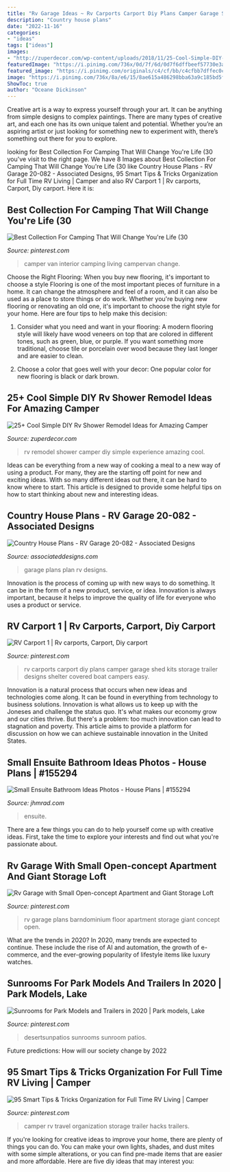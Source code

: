 ```yaml
---
title: "Rv Garage Ideas ~ Rv Carports Carport Diy Plans Camper Garage Shed Kits Storage Trailer Designs Shelter Covered Boat Campers Easy"
description: "Country house plans"
date: "2022-11-16"
categories:
- "ideas"
tags: ["ideas"]
images:
- "http://zuperdecor.com/wp-content/uploads/2018/11/25-Cool-Simple-DIY-Rv-Shower-Remodel-Ideas-for-Amazing-Camper-Experience-5.jpg"
featuredImage: "https://i.pinimg.com/736x/0d/7f/6d/0d7f6dffbeef57730e3a79dd2443acd5.jpg"
featured_image: "https://i.pinimg.com/originals/c4/cf/bb/c4cfbb7dffec0c017dcdcb9ef4b6b3a3.jpg"
image: "https://i.pinimg.com/736x/8a/e6/15/8ae615a486298bba63a9c185bd5fbf77.jpg"
ShowToc: true
author: "Oceane Dickinson"
---
```



Creative art is a way to express yourself through your art. It can be anything from simple designs to complex paintings. There are many types of creative art, and each one has its own unique talent and potential. Whether you’re an aspiring artist or just looking for something new to experiment with, there’s something out there for you to explore.

	

		
looking for Best Collection For Camping That Will Change You&#039;re Life (30 you've visit to the right page. We have 8 Images about Best Collection For Camping That Will Change You&#039;re Life (30 like Country House Plans - RV Garage 20-082 - Associated Designs, 95 Smart Tips &amp; Tricks Organization for Full Time RV Living | Camper and also RV Carport 1 | Rv carports, Carport, Diy carport. Here it is:
		
    
## Best Collection For Camping That Will Change You&#039;re Life (30

<img loading=lazy src="https://i.pinimg.com/736x/0d/7f/6d/0d7f6dffbeef57730e3a79dd2443acd5.jpg" onerror="this.onerror=null;this.src='https://tse1.mm.bing.net/th?id=OIP.ORKKK_CxW_kdklggOEybqAHaHa&amp;pid=15.1';" alt="Best Collection For Camping That Will Change You&#039;re Life (30">

_Source: pinterest.com_

>camper van interior camping living campervan change. 

	

Choose the Right Flooring: When you buy new flooring, it's important to choose a style
Flooring is one of the most important pieces of furniture in a home. It can change the atmosphere and feel of a room, and it can also be used as a place to store things or do work. Whether you're buying new flooring or renovating an old one, it's important to choose the right style for your home. Here are four tips to help make this decision: 
1. Consider what you need and want in your flooring: A modern flooring style will likely have wood veneers on top that are colored in different tones, such as green, blue, or purple. If you want something more traditional, choose tile or porcelain over wood because they last longer and are easier to clean. 

2. Choose a color that goes well with your decor: One popular color for new flooring is black or dark brown.

    
## 25+ Cool Simple DIY Rv Shower Remodel Ideas For Amazing Camper

<img loading=lazy src="http://zuperdecor.com/wp-content/uploads/2018/11/25-Cool-Simple-DIY-Rv-Shower-Remodel-Ideas-for-Amazing-Camper-Experience-5.jpg" onerror="this.onerror=null;this.src='https://tse2.mm.bing.net/th?id=OIP.ISA3wDVFfxnIzUc5mPEZ-AHaNK&amp;pid=15.1';" alt="25+ Cool Simple DIY Rv Shower Remodel Ideas for Amazing Camper">

_Source: zuperdecor.com_

>rv remodel shower camper diy simple experience amazing cool. 

	

Ideas can be everything from a new way of cooking a meal to a new way of using a product. For many, they are the starting off point for new and exciting ideas. With so many different ideas out there, it can be hard to know where to start. This article is designed to provide some helpful tips on how to start thinking about new and interesting ideas.

    
## Country House Plans - RV Garage 20-082 - Associated Designs

<img loading=lazy src="https://www.associateddesigns.com/sites/default/files/plan_images/main/garage_plan_20-082_front.jpg" onerror="this.onerror=null;this.src='https://tse4.mm.bing.net/th?id=OIP.adhOTnP6oZrMxh5WkAqOOQHaE7&amp;pid=15.1';" alt="Country House Plans - RV Garage 20-082 - Associated Designs">

_Source: associateddesigns.com_

>garage plans plan rv designs. 

	

Innovation is the process of coming up with new ways to do something. It can be in the form of a new product, service, or idea. Innovation is always important, because it helps to improve the quality of life for everyone who uses a product or service.

    
## RV Carport 1 | Rv Carports, Carport, Diy Carport

<img loading=lazy src="https://i.pinimg.com/736x/ab/e7/d7/abe7d7936f89ff0e249455111044861f.jpg" onerror="this.onerror=null;this.src='https://tse3.mm.bing.net/th?id=OIP.47WUU7SNfsgPEN-ir0pOtgHaGh&amp;pid=15.1';" alt="RV Carport 1 | Rv carports, Carport, Diy carport">

_Source: pinterest.com_

>rv carports carport diy plans camper garage shed kits storage trailer designs shelter covered boat campers easy. 

	

Innovation is a natural process that occurs when new ideas and technologies come along. It can be found in everything from technology to business solutions. Innovation is what allows us to keep up with the Joneses and challenge the status quo. It's what makes our economy grow and our cities thrive. But there's a problem: too much innovation can lead to stagnation and poverty. This article aims to provide a platform for discussion on how we can achieve sustainable innovation in the United States.

    
## Small Ensuite Bathroom Ideas Photos - House Plans | #155294

<img loading=lazy src="https://cdn.jhmrad.com/wp-content/uploads/small-ensuite-bathroom-ideas-photos_38489.jpg" onerror="this.onerror=null;this.src='https://tse3.mm.bing.net/th?id=OIP.n_8UVRFDn4nX4xcdl2gGiQHaJ3&amp;pid=15.1';" alt="Small Ensuite Bathroom Ideas Photos - House Plans | #155294">

_Source: jhmrad.com_

>ensuite. 

	

There are a few things you can do to help yourself come up with creative ideas. First, take the time to explore your interests and find out what you're passionate about.

    
## Rv Garage With Small Open-concept Apartment And Giant Storage Loft

<img loading=lazy src="https://i.pinimg.com/736x/d6/67/ee/d667ee2e6f344c107ee5333ae92fa9af.jpg" onerror="this.onerror=null;this.src='https://tse3.mm.bing.net/th?id=OIP.sg4wEZurs8W52FdSSOLWzwHaH3&amp;pid=15.1';" alt="Rv Garage with Small Open-concept Apartment and Giant Storage Loft">

_Source: pinterest.com_

>rv garage plans barndominium floor apartment storage giant concept open. 

	

What are the trends in 2020?
In 2020, many trends are expected to continue. These include the rise of AI and automation, the growth of e-commerce, and the ever-growing popularity of lifestyle items like luxury watches.

    
## Sunrooms For Park Models And Trailers In 2020 | Park Models, Lake

<img loading=lazy src="https://i.pinimg.com/736x/8a/e6/15/8ae615a486298bba63a9c185bd5fbf77.jpg" onerror="this.onerror=null;this.src='https://tse4.mm.bing.net/th?id=OIP.Nsa7moT7u4NnS2rLumgnhgHaE8&amp;pid=15.1';" alt="Sunrooms for Park Models and Trailers in 2020 | Park models, Lake">

_Source: pinterest.com_

>desertsunpatios sunrooms sunroom patios. 

	

Future predictions: How will our society change by 2022
 

    
## 95 Smart Tips &amp; Tricks Organization For Full Time RV Living | Camper

<img loading=lazy src="https://i.pinimg.com/originals/c4/cf/bb/c4cfbb7dffec0c017dcdcb9ef4b6b3a3.jpg" onerror="this.onerror=null;this.src='https://tse2.mm.bing.net/th?id=OIP.Qj94-sWQMOaxDO68cDBUzQHaJ4&amp;pid=15.1';" alt="95 Smart Tips &amp; Tricks Organization for Full Time RV Living | Camper">

_Source: pinterest.com_

>camper rv travel organization storage trailer hacks trailers. 

	

If you're looking for creative ideas to improve your home, there are plenty of things you can do. You can make your own lights, shades, and dust mites with some simple alterations, or you can find pre-made items that are easier and more affordable. Here are five diy ideas that may interest you: 

